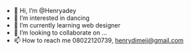 - 👋 Hi, I’m @Henryadey
- 👀 I’m interested in dancing
- 🌱 I’m currently learning web designer
- 💞️ I’m looking to collaborate on ...
- 📫 How to reach me 08022120739, henrydimeji@gmail.com

<!---
Henryadey/Henryadey is a ✨ special ✨ repository because its `README.md` (this file) appears on your GitHub profile.
You can click the Preview link to take a look at your changes.
--->
